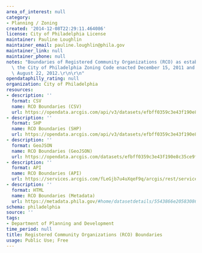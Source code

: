 ```yaml
---
area_of_interest: null
category:
- Planning / Zoning
created: '2014-12-08T22:29:11.464086'
license: City of Philadelphia License
maintainer: Pauline Loughlin
maintainer_email: pauline.loughlin@phila.gov
maintainer_link: null
maintainer_phone: null
notes: "Boundaries of Registered Community Organizations (RCO) as established under\
  \ the City of Philadelphia Zoning Code enacted December 15, 2011 and made effective\
  \ August 22, 2012.\r\n\r\n"
opendataphilly_rating: null
organization: City of Philadelphia
resources:
- description: ''
  format: CSV
  name: RCO Boundaries (CSV)
  url: https://opendata.arcgis.com/api/v3/datasets/efbff0359c3e43f190e8c35ce9fa71d6_0/downloads/data?format=csv&spatialRefId=4326
- description: ''
  format: SHP
  name: RCO Boundaries (SHP)
  url: https://opendata.arcgis.com/api/v3/datasets/efbff0359c3e43f190e8c35ce9fa71d6_0/downloads/data?format=shp&spatialRefId=4326
- description: ''
  format: GeoJSON
  name: RCO Boundaries (GeoJSON)
  url: https://opendata.arcgis.com/datasets/efbff0359c3e43f190e8c35ce9fa71d6_0.geojson
- description: ''
  format: API
  name: RCO Boundaries (API)
  url: https://services.arcgis.com/fLeGjb7u4uXqeF9q/arcgis/rest/services/Zoning_RCO/FeatureServer/0/query?outFields=*&where=1%3D1
- description: ''
  format: HTML
  name: RCO Boundaries (Metadata)
  url: https://metadata.phila.gov/#home/datasetdetails/5543866e20583086178c4f20/representationdetails/55438ab59b989a05172d0d57/
schema: philadelphia
source: ''
tags:
- Department of Planning and Development
time_period: null
title: Registered Community Organizations (RCO) Boundaries
usage: Public Use; Free
---
```

